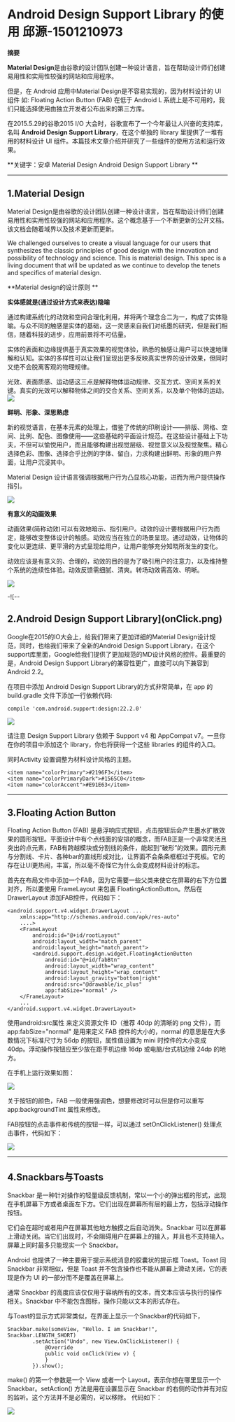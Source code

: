 # Android Design Support Library 的使用  邱源-1501210973

**摘要**

**Material Design**是由谷歌的设计团队创建一种设计语言，旨在帮助设计师们创建易用性和实用性较强的网站和应用程序。

但是，在 Android 应用中Material Design是不容易实现的，因为材料设计的 UI 组件 如: Floating Action Button (FAB) 在低于 Android L 系统上是不可用的，我们只能选择使用由独立开发者公布出来的第三方库。

在2015.5.29的谷歌2015 I/O 大会时，谷歌宣布了一个今年最让人兴奋的支持库，名叫 **Android Design Support Library**，在这个单独的 library 里提供了一堆有用的材料设计 UI 组件。本篇技术文章介绍并研究了一些组件的使用方法和运行效果。


**关键字：安卓     Material Design    Android Design Support Library
**

---

## **1.Material Design**


Material Design是由谷歌的设计团队创建一种设计语言，旨在帮助设计师们创建易用性和实用性较强的网站和应用程序。这个概念基于一个不断更新的公开文档。该文档会随着域界以及技术更新而更新。

We challenged ourselves to create a visual language for our users that synthesizes the classic principles of good design with the innovation and possibility of technology and science. This is material design. This spec is a living document that will be updated as we continue to develop the tenets and specifics of material design.

**Material design的设计原则
**
 
**实体感就是(通过设计方式来表达)隐喻**

通过构建系统化的动效和空间合理化利用，并将两个理念合二为一，构成了实体隐喻。与众不同的触感是实体的基础，这一灵感来自我们对纸墨的研究，但是我们相信，随着科技的进步，应用前景将不可估量。

实体的表面和边缘提供基于真实效果的视觉体验，熟悉的触感让用户可以快速地理解和认知。实体的多样性可以让我们呈现出更多反映真实世界的设计效果，但同时又绝不会脱离客观的物理规律。

光效、表面质感、运动感这三点是解释物体运动规律、交互方式、空间关系的关键。真实的光效可以解释物体之间的交合关系、空间关系，以及单个物体的运动。
![](实体感.png)

**鲜明、形象、深思熟虑**

新的视觉语言，在基本元素的处理上，借鉴了传统的印刷设计——排版、网格、空间、比例、配色、图像使用——这些基础的平面设计规范。在这些设计基础上下功夫，不但可以愉悦用户，而且能够构建出视觉层级、视觉意义以及视觉聚焦。精心选择色彩、图像、选择合乎比例的字体、留白，力求构建出鲜明、形象的用户界面，让用户沉浸其中。

Material Design 设计语言强调根据用户行为凸显核心功能，进而为用户提供操作指引。

![](鲜明.png)

**有意义的动画效果**

动画效果(简称动效)可以有效地暗示、指引用户。动效的设计要根据用户行为而定，能够改变整体设计的触感。动效应当在独立的场景呈现。通过动效，让物体的变化以更连续、更平滑的方式呈现给用户，让用户能够充分知晓所发生的变化。

动效应该是有意义的、合理的，动效的目的是为了吸引用户的注意力，以及维持整个系统的连续性体验。动效反馈需细腻、清爽。转场动效需高效、明晰。

![](动画效果.png)

-![--

## **2.Android Design Support Library**](onClick.png)

Google在2015的IO大会上，给我们带来了更加详细的Material Design设计规范，同时，也给我们带来了全新的Android Design Support Library，在这个support库里面，Google给我们提供了更加规范的MD设计风格的控件。最重要的是，Android Design Support Library的兼容性更广，直接可以向下兼容到Android 2.2。

在项目中添加 Android Design Support Library的方式非常简单，在 app 的 build.gradle 文件下添加一行依赖代码:

```compile 'com.android.support:design:22.2.0'```

![](dependencies.png)


请注意 Design Support Library 依赖于 Support v4 和 AppCompat v7。一旦你在你的项目中添加这个 library，你也将获得一个这些 libraries 的组件的入口。

同时Activity 设置调整为材料设计风格的主题。

```
<item name="colorPrimary">#2196F3</item>
<item name="colorPrimaryDark">#1565C0</item>
<item name="colorAccent">#E91E63</item>
```



---

## **3.Floating Action Button**

Floating Action Button (FAB) 是悬浮响应式按钮，点击按钮后会产生墨水扩散效果的圆形按钮。平面设计中有个点线面的安排的概念，而FAB正是一个非常灵活且突出的点元素，FAB有跨越模块或分割线的条件，能起到“破形”的效果。圆形元素与分割线、卡片、各种bar的直线形成对比，让界面不会条条框框过于死板。它的存在让UI更热闹，丰富，所以毫不奇怪它为什么会变成材料设计的标志。

首先在布局文件中添加一个FAB，因为它需要一些父类来使它在屏幕的右下方位置对齐，所以要使用 FrameLayout 来包裹 FloatingActionButton。然后在 DrawerLayout 添加FAB控件，代码如下：

```
<android.support.v4.widget.DrawerLayout ...
    xmlns:app="http://schemas.android.com/apk/res-auto"
    ....>
    <FrameLayout
        android:id="@+id/rootLayout"
        android:layout_width="match_parent"
        android:layout_height="match_parent">
        <android.support.design.widget.FloatingActionButton
            android:id="@+id/fabBtn"
            android:layout_width="wrap_content"
            android:layout_height="wrap_content"
            android:layout_gravity="bottom|right"
            android:src="@drawable/ic_plus"
            app:fabSize="normal" />
    </FrameLayout>
    ...
</android.support.v4.widget.DrawerLayout>
```

使用android:src属性 来定义资源文件 ID（推荐 40dp 的清晰的 png 文件），而 app:fabSize="normal" 是用来定义 FAB 控件的大小的，normal 的意思是在大多数情况下标准尺寸为 56dp 的按钮，属性值设置为 mini 时控件的大小变成40dp。浮动操作按钮应至少放在距手机边缘 16dp 或电脑/台式机边缘 24dp 的地方。

在手机上运行效果如图：

![](FAB.png)




关于按钮的颜色，FAB 一般使用强调色，想要修改时可以但是你可以重写 app:backgroundTint 属性来修改。


FAB按钮的点击事件和传统的按钮一样，可以通过 setOnClickListener() 处理点击事件，代码如下：


![](onClick.png)



---

## **4.Snackbars与Toasts**

Snackbar 是一种针对操作的轻量级反馈机制，常以一个小的弹出框的形式，出现在手机屏幕下方或者桌面左下方。它们出现在屏幕所有层的最上方，包括浮动操作按钮。

它们会在超时或者用户在屏幕其他地方触摸之后自动消失。Snackbar 可以在屏幕上滑动关闭。当它们出现时，不会阻碍用户在屏幕上的输入，并且也不支持输入。屏幕上同时最多只能现实一个 Snackbar。

Android 也提供了一种主要用于提示系统消息的胶囊状的提示框 Toast。Toast 同 Snackbar 非常相似，但是 Toast 并不包含操作也不能从屏幕上滑动关闭，它的表现是作为 UI 的一部分而不是覆盖在屏幕上。

通常 Snackbar 的高度应该仅仅用于容纳所有的文本，而文本应该与执行的操作相关。Snackbar 中不能包含图标，操作只能以文本的形式存在。


与Toast的显示方式非常类似，在界面上显示一个Snackbar的代码如下，

```
Snackbar.make(someView, "Hello. I am Snackbar!", Snackbar.LENGTH_SHORT)
        .setAction("Undo", new View.OnClickListener() {
            @Override
            public void onClick(View v) {
            }
        }).show();
```

make() 的第一个参数是一个 View 或者一个 Layout，表示你想在哪里显示一个 Snackbar。setAction() 方法是用在设置显示在 Snackbar 的右侧的动作并有对应的监听。这个方法并不是必需的，可以移除。
代码如下：


![](Snackbars.png)

